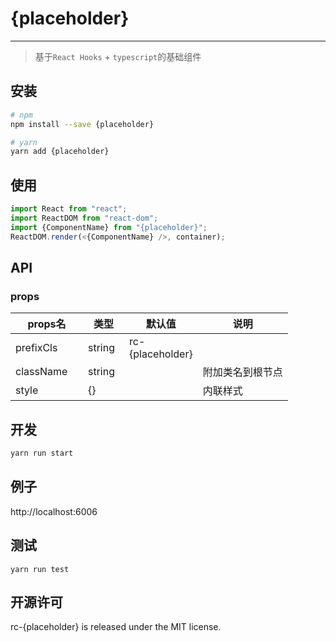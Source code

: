 # {placeholder}

---

> 基于`React Hooks` + `typescript`的基础组件

## 安装

```sh
# npm
npm install --save {placeholder}

# yarn
yarn add {placeholder}
```

## 使用

```ts
import React from "react";
import ReactDOM from "react-dom";
import {ComponentName} from "{placeholder}";
ReactDOM.render(<{ComponentName} />, container);
```

## API

### props

<table class="table table-bordered table-striped">
    <thead>
    <tr>
        <th style="width: 100px;">props名</th>
        <th style="width: 50px;">类型</th>
        <th style="width: 50px;">默认值</th>
        <th>说明</th>
    </tr>
    </thead>
    <tbody>
        <tr>
          <td>prefixCls</td>
          <td>string</td>
          <td>rc-{placeholder}</td>
          <td></td>
        </tr>
        <tr>
          <td>className</td>
          <td>string</td>
          <td></td>
          <td>附加类名到根节点</td>
        </tr>
         <tr>
          <td>style</td>
          <td>{}</td>
          <td></td>
          <td>内联样式</td>
        </tr>
    </tbody>
</table>

## 开发

```sh
yarn run start
```

## 例子

http://localhost:6006

## 测试

```
yarn run test
```

## 开源许可

rc-{placeholder} is released under the MIT license.
